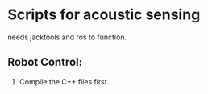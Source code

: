 # Scripts for acoustic sensing
needs jacktools and ros to function.

## Robot Control:
1. Compile the C++ files first.